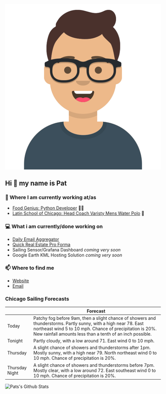 [![Social banner for p-j-falconer](https://raw.githubusercontent.com/P-J-FALCONER/P-J-FALCONER/master/assets/avataaars.svg)](https://patfalconer.com/)
## Hi :wave: my name is Pat

### 💼 Where I am currently working at/as
- [Food Genius: Python Developer](https://getfoodgenius.com/) 🍔🐍
- [Latin School of Chicago: Head Coach Varisty Mens Water Polo](https://www.latinschool.org/) 🤽


### 💻 What i am currently/done working on
 - [Daily Email Aggregator](https://github.com/P-J-FALCONER/dott_daily_mail)
 - [Quick Real Estate Pro Forma](https://github.com/P-J-FALCONER/henry)
 - Sailing Sensor/Grafana Dashboard *coming very soon*
 - Google Earth KML Hosting Solution *coming very soon*

### 📫 Where to find me
 - [Website](https://patfalconer.com/)
 - [Email](mailto:patrick.j.falconer@gmail.com)


### Chicago Sailing Forecasts
|   | Forecast  |
|---|---|
| Today | Patchy fog before 9am, then a slight chance of showers and thunderstorms. Partly sunny, with a high near 78. East northeast wind 5 to 10 mph. Chance of precipitation is 20%. New rainfall amounts less than a tenth of an inch possible. |
| Tonight | Partly cloudy, with a low around 71. East wind 0 to 10 mph. |
| Thursday | A slight chance of showers and thunderstorms after 1pm. Mostly sunny, with a high near 79. North northeast wind 0 to 10 mph. Chance of precipitation is 20%. |
| Thursday Night | A slight chance of showers and thunderstorms before 7pm. Mostly clear, with a low around 72. East southeast wind 0 to 10 mph. Chance of precipitation is 20%. |

![Pats's Github Stats](https://github-readme-stats.vercel.app/api?username=p-j-falconer&show_icons=true&theme=radical)
